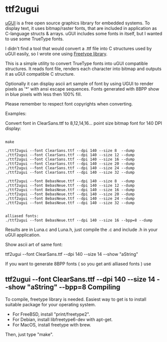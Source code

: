 ttf2ugui
========

[uGUI][1] is a free open source graphics library for embedded systems. 
To display text, it uses bitmap/raster fonts, that are included
in application as C-language structs & arrays. uGUI includes
some fonts in itself, but I wanted to use some TrueType fonts.

I didn't find a tool that would convert a .ttf file into
C structures used by uGUI easily, so I wrote one using
[Freetype library][2].

This is a simple utility to convert TrueType fonts into uGUI compatible
structures. It reads font file, renders each character into bitmap
and outputs it as uGUI compatible C structure. 

Optionally it can display ascii art sample of font by using
UGUI to render pixels as '*' with ansi escape sequences.
Fonts generated with 8BPP show in blue pixels with less then 100% fill.

Please remember to respect font copyrights when converting.

Examples:

Convert font in ClearSans.ttf to 8,12,14,16... point size bitmap font for 140 DPI display:
 ```

 make

 ./ttf2ugui --font ClearSans.ttf --dpi 140 --size 8  --dump
 ./ttf2ugui --font ClearSans.ttf --dpi 140 --size 12 --dump
 ./ttf2ugui --font ClearSans.ttf --dpi 140 --size 16 --dump
 ./ttf2ugui --font ClearSans.ttf --dpi 140 --size 20 --dump
 ./ttf2ugui --font ClearSans.ttf --dpi 140 --size 24 --dump
 ./ttf2ugui --font ClearSans.ttf --dpi 140 --size 32 --dump

 ./ttf2ugui --font BebasNeue.ttf --dpi 140 --size 8  --dump
 ./ttf2ugui --font BebasNeue.ttf --dpi 140 --size 12 --dump
 ./ttf2ugui --font BebasNeue.ttf --dpi 140 --size 16 --dump
 ./ttf2ugui --font BebasNeue.ttf --dpi 140 --size 20 --dump
 ./ttf2ugui --font BebasNeue.ttf --dpi 140 --size 24 --dump
 ./ttf2ugui --font BebasNeue.ttf --dpi 140 --size 32 --dump

 ```

 ```

 alliased fonts:
 ./ttf2ugui --font BebasNeue.ttf --dpi 140 --size 16 --bpp=8 --dump

 ```

Results are in Luna.c and Luna.h, just compile the
.c and include .h in your uGUI application.

Show ascii art of same font:

ttf2ugui --font ClearSans.ttf --dpi 140 --size 14 --show "aString"

If you want to generate 8BPP fonts ( so you get anti alliased fonts ) use

ttf2ugui --font ClearSans.ttf --dpi 140 --size 14 --show "aString" --bpp=8
Compiling
---------

To compile, freetype library is needed. Easiest way
to get is to install suitable package for your operating system.

- For FreeBSD, install "print/freetype2".
- For Debian, install libfreetype6-dev with apt-get.
- For MacOS, install freetype with brew.

Then, just type "make".

[1]: http://www.embeddedlightning.com/ugui/
[2]: http://freetype.org/

